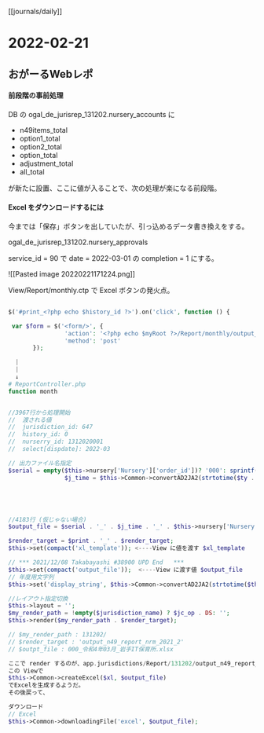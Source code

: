[[journals/daily]]
# 2022-02-21

## おがーるWebレポ

#### 前段階の事前処理

DB の ogal_de_jurisrep_131202.nursery_accounts に
- n49items_total
- option1_total
- option2_total
- option_total
- adjustment_total
- all_total

が新たに設置、ここに値が入ることで、次の処理が楽になる前段階。

#### Excel をダウンロードするには
今までは「保存」ボタンを出していたが、引っ込めるデータ書き換えをする。

ogal_de_jurisrep_131202.nursery_approvals

service_id = 90 で date = 2022-03-01 の completion = 1 にする。

![[Pasted image 20220221171224.png]]


View/Report/monthly.ctp で Excel ボタンの発火点。
```php

$('#print_<?php echo $history_id ?>').on('click', function () {

 var $form = $('<form/>', {
                'action': '<?php echo $myRoot ?>/Report/monthly/output_n49_report',
                'method': 'post'
       });

  |
  |
  ↓
# ReportController.php
function month


//3967行から処理開始
//  渡される値
//  jurisdiction_id: 647
//  history_id: 0
//  nurserry_id: 1312020001
//  select[dispdate]: 2022-03

// 出力ファイル名指定
$serial = empty($this->nursery['Nursery']['order_id'])? '000': sprintf('%03d', $this->nursery['Nursery']['order_id']);
				$j_time = $this->Common->convertAD2JA2(strtotime($ty . '-' . $tm)) . '年' . $tm . '月';





//4183行 (仮じゃない場合)
$output_file = $serial . '_' . $j_time . '_' . $this->nursery['Nursery']['name'] . '.xlsx';

$render_target = $print . '_' . $render_target;
$this->set(compact('xl_template')); <----View に値を渡す $xl_template

// *** 2021/12/08 Takabayashi #38900 UPD End   ***
$this->set(compact('output_file'));  <----View に渡す値 $output_file
// 年度用文字列
$this->set('display_string', $this->Common->convertAD2JA2(strtotime($this->financial_year . '-' . '04')));

//レイアウト指定切換
$this->layout = '';
$my_render_path = !empty($jurisdiction_name) ? $jc_op . DS: '';
$this->render($my_render_path . $render_target);

// $my_render_path : 131202/
// $render_target : 'output_n49_report_nrm_2021_2'
// $outpt_file : 000_令和4年03月_岩手IT保育所.xlsx

ここで render するのが、app.jurisdictions/Report/131202/output_n49_report_nrm_2021_2.ctp
この Viewで 
$this->Common->createExcel($xl, $output_file)
でExcelを生成するようだ。
その後戻って、

ダウンロード
// Excel
$this->Common->downloadingFile('excel', $output_file);
```










